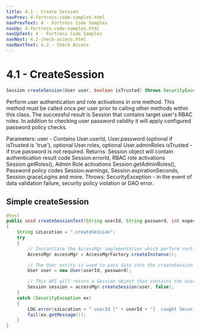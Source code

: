 ```yaml
---
title: 4.1 - Create Session
navPrev: 4-fortress-code-samples.html
navPrevText: 4 - Fortress Code Samples
navUp: 4-fortress-code-samples.html
navUpText: 4 - Fortress Code Samples
navNext: 4.2-check-access.html
navNextText: 4.2 - Check Access
---
```


# 4.1 - CreateSession

```java
Session createSession(User user, boolean isTrusted) throws SecurityException
```

Perform user authentication and role activations in one method.
This method must be called once per user prior to calling other methods within this class. The successful result is Session that contains target user's RBAC roles.
In addition to checking user password validity it will apply configured password policy checks.

Parameters:
user - Contains User.userId, User.password (optional if isTrusted is 'true'), optional User.roles, optional User.adminRoles
isTrusted - if true password is not required.
Returns:
Session object will contain authentication result code Session.errorId, RBAC role activations Session.getRoles(), Admin Role activations Session.getAdminRoles(), Password policy codes Session.warnings, Session.expirationSeconds, Session.graceLogins and more.
Throws:
SecurityException - in the event of data validation failure, security policy violation or DAO error.

## Simple createSession

```java
@test
public void createSessionTest(String userId, String password, int expectedRoles)
{
    String szLocation = ".createSession";
    try
    {
        // Instantiate the AccessMgr implementation which perform runtime RBAC operations.
        AccessMgr accessMgr = AccessMgrFactory.createInstance();

        // The User entity is used to pass data into the createSession API.
        User user = new User(userId, password);

        // This API will return a Session object that contains the User's activated Roles and other info.
        Session session = accessMgr.createSession(user, false);
    }
    catch (SecurityException ex)
    {
        LOG.error(szLocation + " userId [" + userId + "]  caught SecurityException rc=" + ex.getErrorId() + ", msg=" + ex.getMessage(), ex);
        fail(ex.getMessage());
    }
}
```
